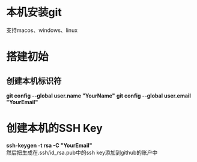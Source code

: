 # 本机安装git
支持macos、windows、linux
# 搭建初始
## 创建本机标识符
**git config --global user.name "YourName"**
**git config --global user.email "YourEmail"**
# 创建本机的SSH Key
**ssh-keygen -t rsa -C "YourEmail"**  
然后把生成在.ssh/id_rsa.pub中的ssh key添加到github的账户中 

